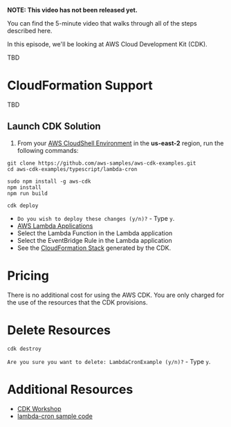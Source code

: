 **NOTE: This video has not been released yet.**

You can find the 5-minute video that walks through all of the steps described here. 

In this episode, we'll be looking at AWS Cloud Development Kit (CDK).

TBD


# CloudFormation Support
TBD


## Launch CDK Solution

1. From your [AWS CloudShell Environment](https://us-east-2.console.aws.amazon.com/cloudshell/home?region=us-east-2#) in the **us-east-2** region, run the following commands: 

```
git clone https://github.com/aws-samples/aws-cdk-examples.git
cd aws-cdk-examples/typescript/lambda-cron

sudo npm install -g aws-cdk
npm install
npm run build

cdk deploy
```

* `Do you wish to deploy these changes (y/n)?` - Type `y`.
* [AWS Lambda Applications](https://us-east-2.console.aws.amazon.com/lambda/home?region=us-east-2#/applications)
* Select the Lambda Function in the Lambda application
* Select the EventBridge Rule in the Lambda application
* See the [CloudFormation Stack](https://us-east-2.console.aws.amazon.com/cloudformation/home?region=us-east-2#/stacks) generated by the CDK. 

# Pricing
There is no additional cost for using the AWS CDK. You are only charged for the use of the resources that the CDK provisions. 

# Delete Resources

```
cdk destroy
```

`Are you sure you want to delete: LambdaCronExample (y/n)?` - Type `y`.

# Additional Resources

* [CDK Workshop](https://cdkworkshop.com/)
* [lambda-cron sample code](https://github.com/aws-samples/aws-cdk-examples/tree/master/typescript/lambda-cron)